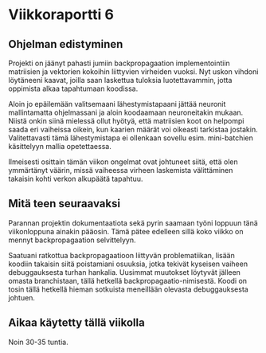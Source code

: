 # Viikkoraportti 6

## Ohjelman edistyminen

Projekti on jäänyt pahasti jumiin backpropagaation implementointiin matriisien ja vektorien kokoihin liittyvien virheiden vuoksi. Nyt uskon vihdoni löytäneeni kaavat, joilla saan laskettua tuloksia luotettavammin, jotta oppimista alkaa tapahtumaan koodissa.

Aloin jo epäilemään valitsemaani lähestymistapaani jättää neuronit mallintamatta ohjelmassani ja aloin koodaamaan neuroneitakin mukaan. Niistä onkin siinä mielessä ollut hyötyä, että matriisien koot on helpompi saada eri vaiheissa oikein, kun kaarien määrät voi oikeasti tarkistaa jostakin. Valitettavasti tämä lähestymistapa ei ollenkaan sovellu esim. mini-batchien käsittelyyn mallia opetettaessa.

Ilmeisesti osittain tämän viikon ongelmat ovat johtuneet siitä, että olen ymmärtänyt väärin, missä vaiheessa virheen laskemista välittäminen takaisin kohti verkon alkupäätä tapahtuu.

## Mitä teen seuraavaksi

Parannan projektin dokumentaatiota sekä pyrin saamaan työni loppuun tänä viikonloppuna ainakin pääosin. Tämä pätee edelleen sillä koko viikko on mennyt backpropagaation selvittelyyn.

Saatuani ratkottua backpropagaatioon liittyvän problematiikan, lisään koodiin takaisin siitä poistamiani osuuksia, jotka tekivät kyseisen vaiheen debuggauksesta turhan hankalia. Uusimmat muutokset löytyvät jälleen omasta branchistaan, tällä hetkellä backpropagaatio-nimisestä. Koodi on tosin tällä hetkellä hieman sotkuista meneillään olevasta debuggauksesta johtuen.

## Aikaa käytetty tällä viikolla

Noin 30-35 tuntia.